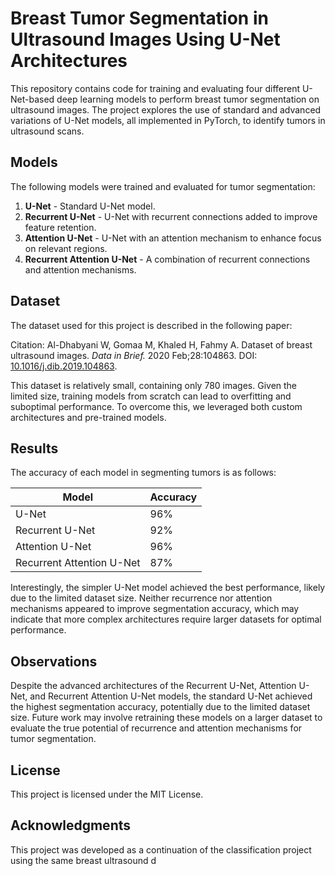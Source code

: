 # Breast Tumor Segmentation in Ultrasound Images Using U-Net Architectures

This repository contains code for training and evaluating four different U-Net-based deep learning models to perform breast tumor segmentation on ultrasound images. The project explores the use of standard and advanced variations of U-Net models, all implemented in PyTorch, to identify tumors in ultrasound scans.

## Models

The following models were trained and evaluated for tumor segmentation:
1. **U-Net** - Standard U-Net model.
2. **Recurrent U-Net** - U-Net with recurrent connections added to improve feature retention.
3. **Attention U-Net** - U-Net with an attention mechanism to enhance focus on relevant regions.
4. **Recurrent Attention U-Net** - A combination of recurrent connections and attention mechanisms.

## Dataset

The dataset used for this project is described in the following paper:

Citation: Al-Dhabyani W, Gomaa M, Khaled H, Fahmy A. Dataset of breast ultrasound images. *Data in Brief.* 2020 Feb;28:104863. DOI: [10.1016/j.dib.2019.104863](https://doi.org/10.1016/j.dib.2019.104863).

This dataset is relatively small, containing only 780 images. Given the limited size, training models from scratch can lead to overfitting and suboptimal performance. To overcome this, we leveraged both custom architectures and pre-trained models.

## Results

The accuracy of each model in segmenting tumors is as follows:

| Model                     | Accuracy |
|---------------------------|----------|
| U-Net                     |   96%    |
| Recurrent U-Net           |   92%    |
| Attention U-Net           |   96%    |
| Recurrent Attention U-Net |   87%    |

Interestingly, the simpler U-Net model achieved the best performance, likely due to the limited dataset size. Neither recurrence nor attention mechanisms appeared to improve segmentation accuracy, which may indicate that more complex architectures require larger datasets for optimal performance.

## Observations

Despite the advanced architectures of the Recurrent U-Net, Attention U-Net, and Recurrent Attention U-Net models, the standard U-Net achieved the highest segmentation accuracy, potentially due to the limited dataset size. Future work may involve retraining these models on a larger dataset to evaluate the true potential of recurrence and attention mechanisms for tumor segmentation.

## License

This project is licensed under the MIT License.

## Acknowledgments

This project was developed as a continuation of the classification project using the same breast ultrasound d
